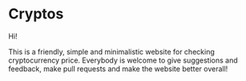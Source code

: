 # Cryptos

Hi!

This is a friendly, simple and minimalistic website for checking cryptocurrency price.
Everybody is welcome to give suggestions and feedback, make pull requests and make the website better overall!
